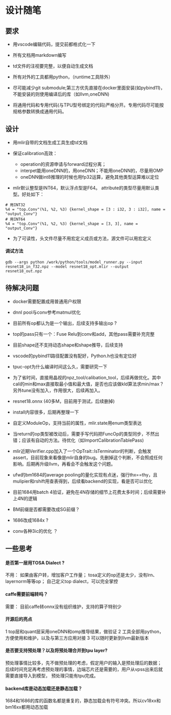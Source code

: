 # 设计随笔

## 要求

* 用vscode编辑代码，提交前都格式化一下

* 所有文档用markdown编写

* td文件的注视要完整，以便自动生成文档

* 所有对外的工具都用python，（runtime工具除外）

* 尽可能减少git submodule;第三方优先直接在docker里面安装(如pybind11)，不能安装的则使用编译后的库（如llvm,oneDNN)

* 将通用代码和专用代码(与TPU型号绑定的代码)严格分开。专用代码尽可能按规格参数转换成通用代码。

## 设计

* 用mlir自带的文档生成工具生成td文档

* 保证calibration高效：

  * operation的资源申请与forward过程分离；
  * interpet能用oneDNN的，用oneDNN；不能用oneDNN的，尽量用OMP
  * oneDNN做int8推理的时候也用fp32运算，避免其他类型运算难以定位

* mlir默认整型是INT64，默认浮点型是F64。 attribute的类型尽量用默认类型。好处如下：

``` mlir
# 用INT32
%4 = "top.Conv"(%1, %2, %3) {kernel_shape = [3 : i32, 3 : i32], name = "output_Conv"}
# 用INT64
%4 = "top.Conv"(%1, %2, %3) {kernel_shape = [3, 3], name = "output_Conv"}
```

* 为了可读性，头文件尽量不用宏定义成员或方法，源文件可以用宏定义

#### 调试方法
``` shell
gdb --args python /work/python/tools/model_runner.py --input resnet18_in_f32.npz --model resnet18_opt.mlir --output resnet18_out.npz
```

## 待解决问题

* docker需要配置成用普通用户权限

* dnnl pool与conv参考matmul优化

* 目前所有op都认为是一个输出，后续支持多输出op ?

* top的pass只有一个：Fuse Relu到conv和add，其他pass需要补充完整

* 目前shape还不支持动态shape和shape推导，后续支持

* vscode的pybind11路径配置没有配好，Python.h也没有定位好

* tpuc-opt为什么编译时间这么久，需要研究一下

* 为了省时间，直接用晶视的npz_tool/calibation_tool，后续再做优化。其中cali的min和max直接取最小值和最大值，是否也应该做kld算法求min/max？另外tune没有加入，作用很大，后续再加入。

* resnet18.onnx (40多M，目前用于测试，后续删掉)

* install内容很多，后期再整理一下

* 自定义ModuleOp，支持当前的属性，mlir.state用enum类型表达

* 当return的op类型被改动后，需要手写代码把FuncOp的类型同步，不然出错；应该有自动的方法。待优化（如ImportCalibrationTablePass)

* mlir近期Verifier.cpp加入了一个OpTrait::IsTerminator的判断，会触发assert，目前现象来看像是mlir自身的bug。先删掉这个判断，不会照成任何影响。后期再升级llvm，再看会不会触发这个问题。

* ufw的bm1684的average pooling的量化实现有点迷，强行thx==thy，且mulipier和rshift用查表得到，后续看backend的实现，看是否可以优化

* 目前1684用batch 4验证，避免在4N存储的细节上花费太多时间；后续需要补上4N的逻辑

* BM前缀是否都需要改成SG前缀？

* 1686改成1684x ?

* conv各种3ic的优化 ？

## 一些思考

#### 是否第一层用TOSA Dialect ?
不用：
如果由客户转，增加客户工作量；
tosa定义的op还是太少，没有lrn、layernorm等等op；
自己定义top dialect，可以完全掌控

#### caffe需要前端转吗？
需要：
目前caffe转onnx没有组织维护，支持的算子特别少

#### 开源后的亮点

1 top层和quant层采用oneDNN和omp推导结果，做验证
2 工具全部用python，方便使用和维护，以及与第三方应用对接
3 可以随时更新到llvm最新版本

#### 是否要支持预处理？以及将预处理合并到tpu layer?

预处理事情比较多，先不做预处理的考虑，假定用户的输入是预处理后的数据；
后续时间充足再考虑预处理的事情，边端芯片还是需要的，用户从vpss出来后就需要直接导入到模型，
预处理只能有tpu完成。

#### backend库是动态加载还是静态加载？

1684和1686的库的函数名都是重复的，静态加载会有符号冲突。所以cv18xx和bm16xx都用动态加载

